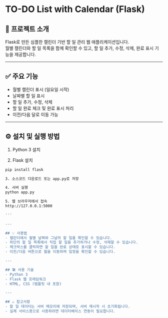 # TO-DO List with Calendar (Flask)

## 📌 프로젝트 소개  
Flask로 만든 심플한 캘린더 기반 할 일 관리 웹 애플리케이션입니다.  
월별 캘린더와 할 일 목록을 함께 확인할 수 있고, 할 일 추가, 수정, 삭제, 완료 표시 기능을 제공합니다.

---

## ✅ 주요 기능  
- 월별 캘린더 표시 (일요일 시작)  
- 날짜별 할 일 표시  
- 할 일 추가, 수정, 삭제  
- 할 일 완료 체크 및 완료 표시 처리  
- 이전/다음 달로 이동 가능  

---

## ⚙️ 설치 및 실행 방법  
1. Python 3 설치  

2. Flask 설치  
```bash
pip install flask

3. 소스코드 다운로드 또는 app.py로 저장

4. 서버 실행
python app.py

5. 웹 브라우저에서 접속
http://127.0.0.1:5000

'''

---

## 💡 사용법
- 캘린더에서 월별 날짜와 그날의 할 일을 확인할 수 있습니다.
- 하단의 할 일 목록에서 직접 할 일을 추가하거나 수정, 삭제할 수 있습니다.
- 체크박스를 클릭하면 할 일을 완료 상태로 표시할 수 있습니다.
- 이전/다음 버튼으로 월을 이동하며 일정을 확인할 수 있습니다.

---

## 🛠️ 사용 기술
- Python 3
- Flask 웹 프레임워크
- HTML, CSS (템플릿 내 포함)

---

## ⚠️ 참고사항
- 할 일 데이터는 서버 메모리에 저장되며, 서버 재시작 시 초기화됩니다.
- 실제 서비스용으로 사용하려면 데이터베이스 연동이 필요합니다.
